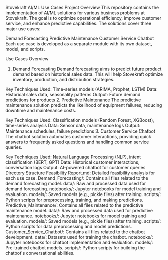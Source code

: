Stovekraft AI/ML Use Cases
Project Overview
This repository contains the implementation of AI/ML solutions for various business problems at Stovekraft. The goal is to optimize operational efficiency, improve customer service, and enhance predictive capabilities. The solutions cover three major use cases:

Demand Forecasting
Predictive Maintenance
Customer Service Chatbot
Each use case is developed as a separate module with its own dataset, model, and scripts.

Use Cases Overview
1. Demand Forecasting
Demand forecasting aims to predict future product demand based on historical sales data. This will help Stovekraft optimize inventory, production, and distribution strategies.

Key Techniques Used: Time-series models (ARIMA, Prophet, LSTM)
Data: Historical sales data, seasonality patterns
Output: Future demand predictions for products
2. Predictive Maintenance
The predictive maintenance solution predicts the likelihood of equipment failures, reducing downtime and maintenance costs.

Key Techniques Used: Classification models (Random Forest, XGBoost), time-series analysis
Data: Sensor data, maintenance logs
Output: Maintenance schedules, failure predictions
3. Customer Service Chatbot
The chatbot solution automates customer interactions, providing quick answers to frequently asked questions and handling common service queries.

Key Techniques Used: Natural Language Processing (NLP), intent classification (BERT, GPT)
Data: Historical customer interactions, conversation logs
Output: AI-powered chatbot for customer queries
Directory Structure
Feasibility Report.md: Detailed feasibility analysis for each use case.
Demand_Forecasting/: Contains all files related to the demand forecasting model.
data/: Raw and processed data used for demand forecasting.
notebooks/: Jupyter notebooks for model training and evaluation.
models/: Saved models (e.g., pickle files) after training.
scripts/: Python scripts for preprocessing, training, and making predictions.
Predictive_Maintenance/: Contains all files related to the predictive maintenance model.
data/: Raw and processed data used for predictive maintenance.
notebooks/: Jupyter notebooks for model training and evaluation.
models/: Saved models (e.g., pickle files) after training.
scripts/: Python scripts for data preprocessing and model predictions.
Customer_Service_Chatbot/: Contains all files related to the chatbot development.
data/: Datasets used for training the chatbot.
notebooks/: Jupyter notebooks for chatbot implementation and evaluation.
models/: Pre-trained chatbot models.
scripts/: Python scripts for building the chatbot's conversational abilities.

